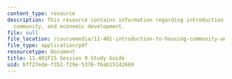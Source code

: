 ```yaml
---
content_type: resource
description: This resource contains information regarding introduction to housing,
  community, and economic development.
file: null
file_location: /coursemedia/11-401-introduction-to-housing-community-and-economic-development-fall-2015/bff27edef352f29e5376f6ab15142669_MIT11_401F15_Session9.pdf
file_type: application/pdf
resourcetype: Document
title: 11.401F15 Session 9 Study Guide
uid: bff27ede-f352-f29e-5376-f6ab15142669
---
```

